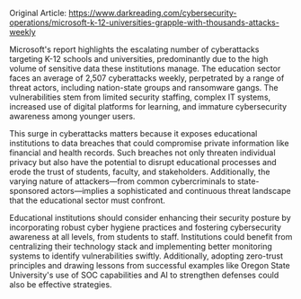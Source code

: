 Original Article: https://www.darkreading.com/cybersecurity-operations/microsoft-k-12-universities-grapple-with-thousands-attacks-weekly

Microsoft's report highlights the escalating number of cyberattacks targeting K-12 schools and universities, predominantly due to the high volume of sensitive data these institutions manage. The education sector faces an average of 2,507 cyberattacks weekly, perpetrated by a range of threat actors, including nation-state groups and ransomware gangs. The vulnerabilities stem from limited security staffing, complex IT systems, increased use of digital platforms for learning, and immature cybersecurity awareness among younger users.

This surge in cyberattacks matters because it exposes educational institutions to data breaches that could compromise private information like financial and health records. Such breaches not only threaten individual privacy but also have the potential to disrupt educational processes and erode the trust of students, faculty, and stakeholders. Additionally, the varying nature of attackers—from common cybercriminals to state-sponsored actors—implies a sophisticated and continuous threat landscape that the educational sector must confront.

Educational institutions should consider enhancing their security posture by incorporating robust cyber hygiene practices and fostering cybersecurity awareness at all levels, from students to staff. Institutions could benefit from centralizing their technology stack and implementing better monitoring systems to identify vulnerabilities swiftly. Additionally, adopting zero-trust principles and drawing lessons from successful examples like Oregon State University's use of SOC capabilities and AI to strengthen defenses could also be effective strategies.
